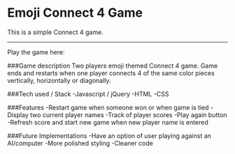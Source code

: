 # Emoji Connect 4 Game

This is a simple Connect 4 game.

-----
Play the game here: 

###Game description
Two players emoji themed Connect 4 game. Game ends and restarts when one player connects 4 of the same color pieces vertically, horizontally or diagonally. 

###Tech used / Stack
-Javascript / jQuery
-HTML
-CSS

###Features
-Restart game when someone won or when game is tied
-Display two current player names
-Track of player scores
-Play again button
-Refresh score and start new game when new player name is entered

###Future Implementations
-Have an option of user playing against an AI/computer 
-More polished styling
-Cleaner code




